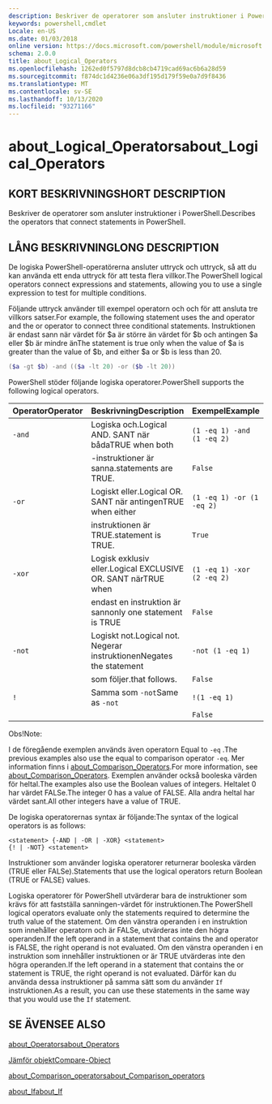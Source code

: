 ```yaml
---
description: Beskriver de operatorer som ansluter instruktioner i PowerShell.
keywords: powershell,cmdlet
Locale: en-US
ms.date: 01/03/2018
online version: https://docs.microsoft.com/powershell/module/microsoft.powershell.core/about/about_logical_operators?view=powershell-7&WT.mc_id=ps-gethelp
schema: 2.0.0
title: about_Logical_Operators
ms.openlocfilehash: 1262ed0f5797d8dcb8cb4719cad69ac6b6a28d59
ms.sourcegitcommit: f874dc1d4236e06a3df195d179f59e0a7d9f8436
ms.translationtype: MT
ms.contentlocale: sv-SE
ms.lasthandoff: 10/13/2020
ms.locfileid: "93271166"
---
```

# <a name="about_logical_operators"></a><span data-ttu-id="532b6-104">about_Logical_Operators</span><span class="sxs-lookup"><span data-stu-id="532b6-104">about_Logical_Operators</span></span>

## <a name="short-description"></a><span data-ttu-id="532b6-105">KORT BESKRIVNING</span><span class="sxs-lookup"><span data-stu-id="532b6-105">SHORT DESCRIPTION</span></span>
<span data-ttu-id="532b6-106">Beskriver de operatorer som ansluter instruktioner i PowerShell.</span><span class="sxs-lookup"><span data-stu-id="532b6-106">Describes the operators that connect statements in PowerShell.</span></span>

## <a name="long-description"></a><span data-ttu-id="532b6-107">LÅNG BESKRIVNING</span><span class="sxs-lookup"><span data-stu-id="532b6-107">LONG DESCRIPTION</span></span>

<span data-ttu-id="532b6-108">De logiska PowerShell-operatörerna ansluter uttryck och uttryck, så att du kan använda ett enda uttryck för att testa flera villkor.</span><span class="sxs-lookup"><span data-stu-id="532b6-108">The PowerShell logical operators connect expressions and statements, allowing you to use a single expression to test for multiple conditions.</span></span>

<span data-ttu-id="532b6-109">Följande uttryck använder till exempel operatorn och och för att ansluta tre villkors satser.</span><span class="sxs-lookup"><span data-stu-id="532b6-109">For example, the following statement uses the and operator and the or operator to connect three conditional statements.</span></span> <span data-ttu-id="532b6-110">Instruktionen är endast sann när värdet för $a är större än värdet för $b och antingen $a eller $b är mindre än</span><span class="sxs-lookup"><span data-stu-id="532b6-110">The statement is true only when the value of $a is greater than the value of $b, and either $a or $b is less than</span></span>
20.

```powershell
($a -gt $b) -and (($a -lt 20) -or ($b -lt 20))
```

<span data-ttu-id="532b6-111">PowerShell stöder följande logiska operatorer.</span><span class="sxs-lookup"><span data-stu-id="532b6-111">PowerShell supports the following logical operators.</span></span>

|<span data-ttu-id="532b6-112">Operator</span><span class="sxs-lookup"><span data-stu-id="532b6-112">Operator</span></span>|<span data-ttu-id="532b6-113">Beskrivning</span><span class="sxs-lookup"><span data-stu-id="532b6-113">Description</span></span>                        |<span data-ttu-id="532b6-114">Exempel</span><span class="sxs-lookup"><span data-stu-id="532b6-114">Example</span></span>                   |
|--------|-----------------------------------|--------------------------|
|`-and`  |<span data-ttu-id="532b6-115">Logiska och.</span><span class="sxs-lookup"><span data-stu-id="532b6-115">Logical AND.</span></span> <span data-ttu-id="532b6-116">SANT när båda</span><span class="sxs-lookup"><span data-stu-id="532b6-116">TRUE when both</span></span>        |`(1 -eq 1) -and (1 -eq 2)`|
|        |<span data-ttu-id="532b6-117">-instruktioner är sanna.</span><span class="sxs-lookup"><span data-stu-id="532b6-117">statements are TRUE.</span></span>               |`False`                   |
|`-or`   |<span data-ttu-id="532b6-118">Logiskt eller.</span><span class="sxs-lookup"><span data-stu-id="532b6-118">Logical OR.</span></span> <span data-ttu-id="532b6-119">SANT när antingen</span><span class="sxs-lookup"><span data-stu-id="532b6-119">TRUE when either</span></span>       |`(1 -eq 1) -or (1 -eq 2)` |
|        |<span data-ttu-id="532b6-120">instruktionen är TRUE.</span><span class="sxs-lookup"><span data-stu-id="532b6-120">statement is TRUE.</span></span>                 |`True`                    |
|`-xor`  |<span data-ttu-id="532b6-121">Logisk exklusiv eller.</span><span class="sxs-lookup"><span data-stu-id="532b6-121">Logical EXCLUSIVE OR.</span></span> <span data-ttu-id="532b6-122">SANT när</span><span class="sxs-lookup"><span data-stu-id="532b6-122">TRUE when</span></span>    |`(1 -eq 1) -xor (2 -eq 2)`|
|        |<span data-ttu-id="532b6-123">endast en instruktion är sann</span><span class="sxs-lookup"><span data-stu-id="532b6-123">only one statement is TRUE</span></span>         |`False`                   |
|`-not`  |<span data-ttu-id="532b6-124">Logiskt not.</span><span class="sxs-lookup"><span data-stu-id="532b6-124">Logical not.</span></span> <span data-ttu-id="532b6-125">Negerar instruktionen</span><span class="sxs-lookup"><span data-stu-id="532b6-125">Negates the statement</span></span> |`-not (1 -eq 1)`          |
|        |<span data-ttu-id="532b6-126">som följer.</span><span class="sxs-lookup"><span data-stu-id="532b6-126">that follows.</span></span>                      |`False`                   |
|`!`     |<span data-ttu-id="532b6-127">Samma som `-not`</span><span class="sxs-lookup"><span data-stu-id="532b6-127">Same as `-not`</span></span>                     |`!(1 -eq 1)`              |
|        |                                   |`False`                   |

 <span data-ttu-id="532b6-128">Obs!</span><span class="sxs-lookup"><span data-stu-id="532b6-128">Note:</span></span>

<span data-ttu-id="532b6-129">I de föregående exemplen används även operatorn Equal to `-eq` .</span><span class="sxs-lookup"><span data-stu-id="532b6-129">The previous examples also use the equal to comparison operator `-eq`.</span></span> <span data-ttu-id="532b6-130">Mer information finns i [about_Comparison_Operators](about_Comparison_Operators.md).</span><span class="sxs-lookup"><span data-stu-id="532b6-130">For more information, see [about_Comparison_Operators](about_Comparison_Operators.md).</span></span> <span data-ttu-id="532b6-131">Exemplen använder också booleska värden för heltal.</span><span class="sxs-lookup"><span data-stu-id="532b6-131">The examples also use the Boolean values of integers.</span></span> <span data-ttu-id="532b6-132">Heltalet 0 har värdet FALSe.</span><span class="sxs-lookup"><span data-stu-id="532b6-132">The integer 0 has a value of FALSE.</span></span> <span data-ttu-id="532b6-133">Alla andra heltal har värdet sant.</span><span class="sxs-lookup"><span data-stu-id="532b6-133">All other integers have a value of TRUE.</span></span>

<span data-ttu-id="532b6-134">De logiska operatorernas syntax är följande:</span><span class="sxs-lookup"><span data-stu-id="532b6-134">The syntax of the logical operators is as follows:</span></span>

```
<statement> {-AND | -OR | -XOR} <statement>
{! | -NOT} <statement>
```

<span data-ttu-id="532b6-135">Instruktioner som använder logiska operatorer returnerar booleska värden (TRUE eller FALSe).</span><span class="sxs-lookup"><span data-stu-id="532b6-135">Statements that use the logical operators return Boolean (TRUE or FALSE) values.</span></span>

<span data-ttu-id="532b6-136">Logiska operatorer för PowerShell utvärderar bara de instruktioner som krävs för att fastställa sanningen-värdet för instruktionen.</span><span class="sxs-lookup"><span data-stu-id="532b6-136">The PowerShell logical operators evaluate only the statements required to determine the truth value of the statement.</span></span> <span data-ttu-id="532b6-137">Om den vänstra operanden i en instruktion som innehåller operatorn och är FALSe, utvärderas inte den högra operanden.</span><span class="sxs-lookup"><span data-stu-id="532b6-137">If the left operand in a statement that contains the and operator is FALSE, the right operand is not evaluated.</span></span>
<span data-ttu-id="532b6-138">Om den vänstra operanden i en instruktion som innehåller instruktionen or är TRUE utvärderas inte den högra operanden.</span><span class="sxs-lookup"><span data-stu-id="532b6-138">If the left operand in a statement that contains the or statement is TRUE, the right operand is not evaluated.</span></span> <span data-ttu-id="532b6-139">Därför kan du använda dessa instruktioner på samma sätt som du använder `If` instruktionen.</span><span class="sxs-lookup"><span data-stu-id="532b6-139">As a result, you can use these statements in the same way that you would use the `If` statement.</span></span>

## <a name="see-also"></a><span data-ttu-id="532b6-140">SE ÄVEN</span><span class="sxs-lookup"><span data-stu-id="532b6-140">SEE ALSO</span></span>

[<span data-ttu-id="532b6-141">about_Operators</span><span class="sxs-lookup"><span data-stu-id="532b6-141">about_Operators</span></span>](about_Operators.md)

[<span data-ttu-id="532b6-142">Jämför objekt</span><span class="sxs-lookup"><span data-stu-id="532b6-142">Compare-Object</span></span>](xref:Microsoft.PowerShell.Utility.Compare-Object)

[<span data-ttu-id="532b6-143">about_Comparison_operators</span><span class="sxs-lookup"><span data-stu-id="532b6-143">about_Comparison_operators</span></span>](about_Comparison_Operators.md)

[<span data-ttu-id="532b6-144">about_If</span><span class="sxs-lookup"><span data-stu-id="532b6-144">about_If</span></span>](about_If.md)
